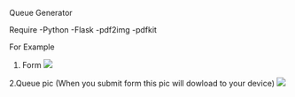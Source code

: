 Queue Generator

Require
-Python
-Flask
-pdf2img
-pdfkit

For Example

1. Form
<img src = 'https://cdn.discordapp.com/attachments/947542815511019590/972699125382512640/unknown.png'></img>

2.Queue pic (When you submit form this pic will dowload to your device)
<img src = 'https://cdn.discordapp.com/attachments/947542815511019590/972698831307280454/queue.jpg'></img>

